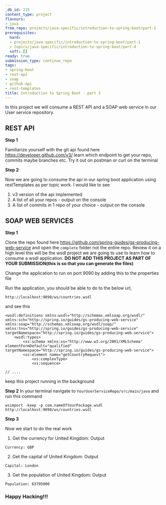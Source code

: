 ```yaml
---
_db_id: 215
content_type: project
flavours:
- java
from_repo: projects/java-specific/introduction-to-spring-boot/part-1
prerequisites:
  hard:
  - projects/java-specific/introduction-to-spring-boot/part-1
  - topics/java-specific/introduction-to-spring-boot/part-4
  soft: []
ready: true
submission_type: continue_repo
tags:
- spring-boot
- rest-api
- soap
- github-api
- rest-templates
title: Introduction to Spring Boot - part 3
---
```


In this project we will consume a REST API and a SOAP web service in our User service repository.

## REST API

**Step 1**

Familiarize yourself with the git api found here https://developer.github.com/v3/ learn which endpoint to get your repo, commits maybe branches etc. Try it out on postman or curl on the terminal

**Step 2**

Now we are going to consume the api in our spring boot application using restTemplates as per topic work. I would like to see

1. v3 version of the api implemented
2. A list of all your repos - output on the console
3. A list of commits in 1 repo of your choice - output on the console

## SOAP WEB SERVICES

**Step 1**

Clone the repo found here https://github.com/spring-guides/gs-producing-web-service and open the `complete` folder not the entire repo. Review it on a high level this will be the wsdl project we are going to use to learn how to consume a wsdl application. **DO NOT ADD THIS PROJECT AS PART OF YOUR SUBMISSION(this is so that you can generate the files)**

Change the application to run on port 9090 by adding this to the properties file

Run the application, you should be able to do to the below url,

```
http://localhost:9090/ws/countries.wsdl

```

and see this

```
<wsdl:definitions xmlns:wsdl="http://schemas.xmlsoap.org/wsdl/" xmlns:sch="http://spring.io/guides/gs-producing-web-service" xmlns:soap="http://schemas.xmlsoap.org/wsdl/soap/" xmlns:tns="http://spring.io/guides/gs-producing-web-service" targetNamespace="http://spring.io/guides/gs-producing-web-service">
    <wsdl:types>
        <xs:schema xmlns:xs="http://www.w3.org/2001/XMLSchema" elementFormDefault="qualified" targetNamespace="http://spring.io/guides/gs-producing-web-service">
        <xs:element name="getCountryRequest">
            <xs:complexType>
            <xs:sequence>

// ....

```

keep this project running in the background

**Step 2**
In your terminal navigate to `YourUserServiceRepo/src/main/java` and run this command

```
wsimport -keep -p com.nameOfYourPackage.wsdl http://localhost:9090/ws/countries.wsdl

```

**Step 3**

Now we start to do the real work

1. Get the currency for United Kingdom: Output

```
Currency: GBP

```

2. Get the capital of United Kingdom: Output

```
Capital: London

```

3. Get the population of United Kingdom: Output

```
Population: 63705000

```

### Happy Hacking!!!